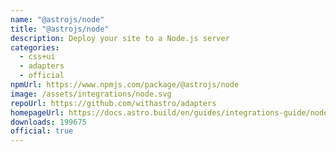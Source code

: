 ```yaml
---
name: "@astrojs/node"
title: "@astrojs/node"
description: Deploy your site to a Node.js server
categories:
  - css+ui
  - adapters
  - official
npmUrl: https://www.npmjs.com/package/@astrojs/node
image: /assets/integrations/node.svg
repoUrl: https://github.com/withastro/adapters
homepageUrl: https://docs.astro.build/en/guides/integrations-guide/node/
downloads: 199675
official: true
---
```

